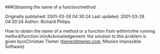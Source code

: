 ###Obtaining the name of a function/method

Originally published: 2001-03-28 04:30:24
Last updated: 2001-03-28 04:30:24
Author: Richard Philips

How to obtain the name of a method or a function from within\nthe running method/function.\n\nAcknowledgement: the solution to this problem is given by\nChristian Tismer (tismer@tismer.com; Mission Impossible 5oftware)